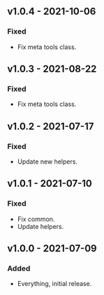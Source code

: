 ## v1.0.4 - 2021-10-06

### Fixed

- Fix meta tools class.

## v1.0.3 - 2021-08-22

### Fixed

- Fix meta tools class.

## v1.0.2 - 2021-07-17

### Fixed

- Update new helpers.


## v1.0.1 - 2021-07-10

### Fixed

- Fix common.
- Update helpers.


## v1.0.0 - 2021-07-09

### Added

- Everything, initial release.
